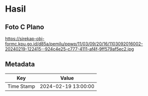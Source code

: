 # Hasil

## Foto C Plano

https://sirekap-obj-formc.kpu.go.id/d85a/pemilu/ppwp/11/03/09/20/16/1103092016002-20240219-122415--924c4e25-c777-4111-af4f-9ff579af5ec2.jpg


## Metadata

| Key        | Value               |
| ---------- | ------------------- |
| Time Stamp | 2024-02-19 13:00:00 |



